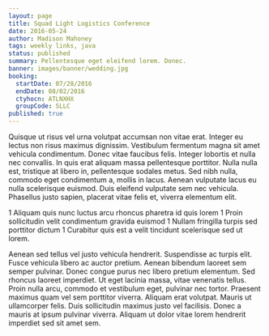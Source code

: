 ```yaml
---
layout: page
title: Squad Light Logistics Conference
date: 2016-05-24
author: Madison Mahoney
tags: weekly links, java
status: published
summary: Pellentesque eget eleifend lorem. Donec.
banner: images/banner/wedding.jpg
booking:
  startDate: 07/28/2016
  endDate: 08/02/2016
  ctyhocn: ATLNXHX
  groupCode: SLLC
published: true
---
```

Quisque ut risus vel urna volutpat accumsan non vitae erat. Integer eu lectus non risus maximus dignissim. Vestibulum fermentum magna sit amet vehicula condimentum. Donec vitae faucibus felis. Integer lobortis et nulla nec convallis. In quis erat aliquam massa pellentesque porttitor. Nulla nulla est, tristique at libero in, pellentesque sodales metus. Sed nibh nulla, commodo eget condimentum a, mollis in lacus. Aenean vulputate lacus eu nulla scelerisque euismod. Duis eleifend vulputate sem nec vehicula. Phasellus justo sapien, placerat vitae felis et, viverra elementum elit.

1 Aliquam quis nunc luctus arcu rhoncus pharetra id quis lorem
1 Proin sollicitudin velit condimentum gravida euismod
1 Nullam fringilla turpis sed porttitor dictum
1 Curabitur quis est a velit tincidunt scelerisque sed ut lorem.

Aenean sed tellus vel justo vehicula hendrerit. Suspendisse ac turpis elit. Fusce vehicula libero ac auctor pretium. Aenean bibendum laoreet sem semper pulvinar. Donec congue purus nec libero pretium elementum. Sed rhoncus laoreet imperdiet. Ut eget lacinia massa, vitae venenatis tellus. Proin nulla arcu, commodo et vestibulum eget, pulvinar nec tortor. Praesent maximus quam vel sem porttitor viverra. Aliquam erat volutpat. Mauris ut ullamcorper felis. Duis sollicitudin maximus justo vel facilisis. Donec a mauris at ipsum pulvinar viverra. Aliquam ut dolor vitae lorem hendrerit imperdiet sed sit amet sem.
